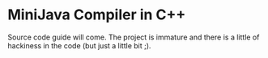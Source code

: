 # MiniJava Compiler in C++

Source code guide will come. The project is immature and there is a little of hackiness in the code (but just a little bit ;).
